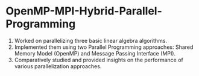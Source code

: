 # OpenMP-MPI-Hybrid-Parallel-Programming 


1. Worked on parallelizing three basic linear algebra algorithms.
2. Implemented them using two Parallel Programming approaches: Shared Memory Model (OpenMP) and Message Passing Interface (MPI).
3. Comparatively studied and provided insights on the performance of various parallelization approaches.
